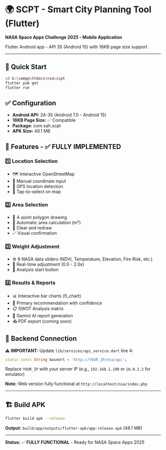 # 🌍 SCPT - Smart City Planning Tool (Flutter)

**NASA Space Apps Challenge 2025 - Mobile Application**

Flutter Android app - API 35 (Android 15) with 16KB page size support

---

## 📱 Quick Start

```bash
cd G:\xampp\htdocs\nsa\scpt
flutter pub get
flutter run
```

## ✅ Configuration

- **Android API:** 24-35 (Android 7.0 - Android 15)
- **16KB Page Size:** ✅ Compatible
- **Package:** com.sah.scpt
- **APK Size:** 48.1 MB

## 🎯 Features - ✅ FULLY IMPLEMENTED

### 1️⃣ Location Selection
- 🗺️ Interactive OpenStreetMap
- 📍 Manual coordinate input
- 📱 GPS location detection
- 🎯 Tap-to-select on map

### 2️⃣ Area Selection
- 🔷 4-point polygon drawing
- 📏 Automatic area calculation (m²)
- 🧹 Clear and redraw
- ✅ Visual confirmation

### 3️⃣ Weight Adjustment
- ⚙️ 8 NASA data sliders (NDVI, Temperature, Elevation, Fire Risk, etc.)
- 🔄 Real-time adjustment (0.0 - 2.0x)
- 🚀 Analysis start button

### 4️⃣ Results & Reports
- 📊 Interactive bar charts (fl_chart)
- 🎯 Primary recommendation with confidence
- 📋 SWOT Analysis matrix
- 🤖 Gemini AI report generation
- 📥 PDF export (coming soon)

## 📂 Backend Connection

⚠️ **IMPORTANT:** Update `lib/services/api_service.dart` line 4:

```dart
static const String baseUrl = 'http://YOUR_IP/nsa/api';
```

Replace `YOUR_IP` with your server IP (e.g., `192.168.1.100` or `10.0.2.2` for emulator)

**Note:** Web version fully functional at `http://localhost/nsa/index.php`

---

## 🏗️ Build APK

```bash
flutter build apk --release
```

**Output:** `build/app/outputs/flutter-apk/app-release.apk` (48.1 MB)

---

**Status:** ✅ **FULLY FUNCTIONAL** - Ready for NASA Space Apps 2025
